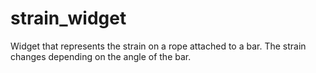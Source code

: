 # strain_widget
Widget that represents the strain on a rope attached to a bar. The strain changes depending on the angle of the bar.
